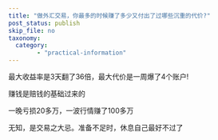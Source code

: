 ```yaml
---
title: "做外汇交易，你最多的时候赚了多少又付出了过哪些沉重的代价?"
post_status: publish
skip_file: no
taxonomy:
  category:
        - "practical-information"
---
```


最大收益率是3天翻了36倍，最大代价是一周爆了4个账户!

赚钱是赔钱的基础过来的

一晚亏损20多万，一波行情赚了100多万

无知，是交易之大忌。准备不足时，休息自己最好不过了
